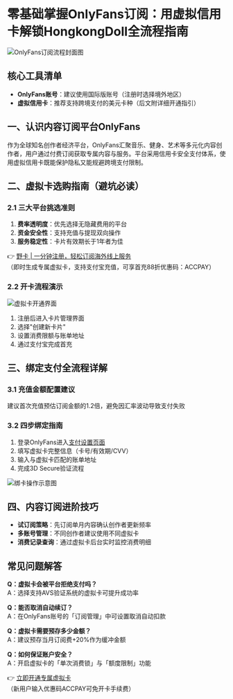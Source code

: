 # 零基础掌握OnlyFans订阅：用虚拟信用卡解锁HongkongDoll全流程指南

![OnlyFans订阅流程封面图](https://bbtdd.com/wp-content/uploads/img/2240239423980.webp)

## 核心工具清单
- **OnlyFans账号**：建议使用国际版账号（注册时选择境外地区）
- **虚拟信用卡**：推荐支持跨境支付的美元卡种（后文附详细开通指引）

## 一、认识内容订阅平台OnlyFans
作为全球知名创作者经济平台，OnlyFans汇聚音乐、健身、艺术等多元化内容创作者，用户通过付费订阅获取专属内容与服务。平台采用信用卡安全支付体系，使用虚拟信用卡既能保护隐私又能规避跨境支付限制。

## 二、虚拟卡选购指南（避坑必读）
### 2.1 三大平台挑选准则
1. **费率透明度**：优先选择无隐藏费用的平台
2. **资金安全性**：支持充值与提现双向操作
3. **服务稳定性**：卡片有效期长于1年者为佳

👉 [野卡 | 一分钟注册，轻松订阅海外线上服务](https://bbtdd.com/yeka)  
（即时生成专属虚拟卡，支持支付宝充值，可享首充88折优惠码：ACCPAY）

### 2.2 开卡流程演示
![虚拟卡开通界面](https://bbtdd.com/wp-content/uploads/img/86138641029.webp)
1. 注册后进入卡片管理界面
2. 选择"创建新卡片"
3. 设置消费限额与账单地址
4. 通过支付宝完成首充

## 三、绑定支付全流程详解
### 3.1 充值金额配置建议
建议首次充值预估订阅金额的1.2倍，避免因汇率波动导致支付失败

### 3.2 四步绑定指南
1. 登录OnlyFans进入[支付设置页面](https://onlyfans.com/my/payments/add_card)
2. 填写虚拟卡完整信息（卡号/有效期/CVV）
3. 输入与虚拟卡匹配的账单地址
4. 完成3D Secure验证流程

![绑卡操作示意图](https://bbtdd.com/wp-content/uploads/img/47635423.webp)

## 四、内容订阅进阶技巧
- **试订阅策略**：先订阅单月内容确认创作者更新频率
- **多账号管理**：不同创作者建议使用不同虚拟卡
- **消费记录查询**：通过虚拟卡后台实时监控消费明细

## 常见问题解答
**Q：虚拟卡会被平台拒绝支付吗？**  
A：选择支持AVS验证系统的虚拟卡可提升成功率

**Q：能否取消自动续订？**  
A：在OnlyFans账号的「订阅管理」中可设置取消自动扣款

**Q：虚拟卡需要预存多少金额？**  
A：建议预存当月订阅费+20%作为缓冲金额

**Q：如何保证账户安全？**  
A：开启虚拟卡的「单次消费锁」与「额度限制」功能

👉 [立即开通专属虚拟卡](https://bbtdd.com/yeka)  
（新用户输入优惠码ACCPAY可免开卡手续费）